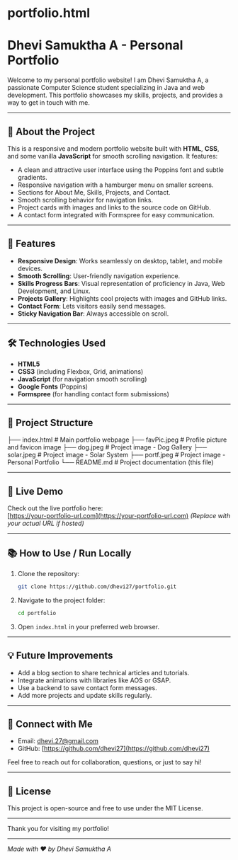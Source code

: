 # portfolio.html

# Dhevi Samuktha A - Personal Portfolio

Welcome to my personal portfolio website! I am Dhevi Samuktha A, a passionate Computer Science student specializing in Java and web development. This portfolio showcases my skills, projects, and provides a way to get in touch with me.

---

## 🚀 About the Project

This is a responsive and modern portfolio website built with **HTML**, **CSS**, and some vanilla **JavaScript** for smooth scrolling navigation. It features:

- A clean and attractive user interface using the Poppins font and subtle gradients.
- Responsive navigation with a hamburger menu on smaller screens.
- Sections for About Me, Skills, Projects, and Contact.
- Smooth scrolling behavior for navigation links.
- Project cards with images and links to the source code on GitHub.
- A contact form integrated with Formspree for easy communication.

---

## 🌟 Features

- **Responsive Design**: Works seamlessly on desktop, tablet, and mobile devices.
- **Smooth Scrolling**: User-friendly navigation experience.
- **Skills Progress Bars**: Visual representation of proficiency in Java, Web Development, and Linux.
- **Projects Gallery**: Highlights cool projects with images and GitHub links.
- **Contact Form**: Lets visitors easily send messages.
- **Sticky Navigation Bar**: Always accessible on scroll.

---

## 🛠️ Technologies Used

- **HTML5**
- **CSS3** (including Flexbox, Grid, animations)
- **JavaScript** (for navigation smooth scrolling)
- **Google Fonts** (Poppins)
- **Formspree** (for handling contact form submissions)

---

## 📂 Project Structure
├── index.html # Main portfolio webpage
├── favPic.jpeg # Profile picture and favicon image
├── dog.jpeg # Project image - Dog Gallery
├── solar.jpeg # Project image - Solar System
├── portf.jpeg # Project image - Personal Portfolio
└── README.md # Project documentation (this file)


---

## 🔗 Live Demo

Check out the live portfolio here:  
[https://your-portfolio-url.com](https://your-portfolio-url.com) *(Replace with your actual URL if hosted)*

---

## 📚 How to Use / Run Locally

1. Clone the repository:
    ```bash
    git clone https://github.com/dhevi27/portfolio.git
    ```
2. Navigate to the project folder:
    ```bash
    cd portfolio
    ```
3. Open `index.html` in your preferred web browser.

---

## 💡 Future Improvements

- Add a blog section to share technical articles and tutorials.
- Integrate animations with libraries like AOS or GSAP.
- Use a backend to save contact form messages.
- Add more projects and update skills regularly.

---

## 🤝 Connect with Me

- Email: [dhevi.27@gmail.com](mailto:dhevi.27@gmail.com)
- GitHub: [https://github.com/dhevi27](https://github.com/dhevi27)

Feel free to reach out for collaboration, questions, or just to say hi!

---

## 📄 License

This project is open-source and free to use under the MIT License.

---

Thank you for visiting my portfolio!

---

*Made with ❤️ by Dhevi Samuktha A*



